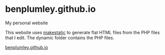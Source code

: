 benplumley.github.io
====================

My personal website

This website uses [makestatic](https://github.com/benplumley/makestatic) to generate flat HTML files from the PHP files that I edit.
The dynamic folder contains the PHP files.

[benplumley.github.io](http://benplumley.github.io)
